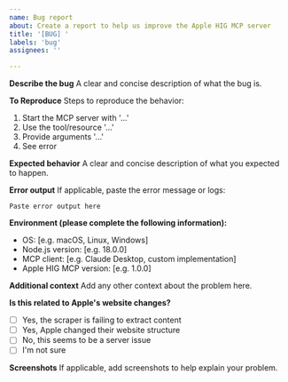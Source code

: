 ```yaml
---
name: Bug report
about: Create a report to help us improve the Apple HIG MCP server
title: '[BUG] '
labels: 'bug'
assignees: ''

---
```


**Describe the bug**
A clear and concise description of what the bug is.

**To Reproduce**
Steps to reproduce the behavior:
1. Start the MCP server with '...'
2. Use the tool/resource '...'
3. Provide arguments '...'
4. See error

**Expected behavior**
A clear and concise description of what you expected to happen.

**Error output**
If applicable, paste the error message or logs:
```
Paste error output here
```

**Environment (please complete the following information):**
 - OS: [e.g. macOS, Linux, Windows]
 - Node.js version: [e.g. 18.0.0]
 - MCP client: [e.g. Claude Desktop, custom implementation]
 - Apple HIG MCP version: [e.g. 1.0.0]

**Additional context**
Add any other context about the problem here.

**Is this related to Apple's website changes?**
- [ ] Yes, the scraper is failing to extract content
- [ ] Yes, Apple changed their website structure
- [ ] No, this seems to be a server issue
- [ ] I'm not sure

**Screenshots**
If applicable, add screenshots to help explain your problem.